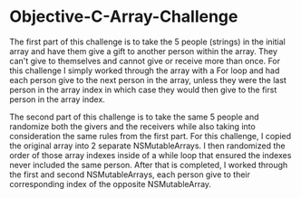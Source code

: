 Objective-C-Array-Challenge
===========================
The first part of this challenge is to take the 5 people (strings) in the initial array and have them give a gift to another person within the array. They can't give to themselves and cannot give or receive more than once. For this challenge I simply worked through the array with a For loop and had each person give to the next person in the array, unless they were the last person in the array index in which case they would then give to the first person in the array index.

The second part of this challenge is to take the same 5 people and randomize both the givers and the receivers while also taking into consideration the same rules from the first part. For this challenge, I copied the original array into 2 separate NSMutableArrays. I then randomized the order of those array indexes inside of a while loop that ensured the indexes never included the same person. After that is completed, I worked through the first and second NSMutableArrays, each person give to their corresponding index of the opposite NSMutableArray.

